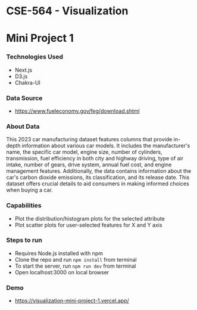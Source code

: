 # CSE-564 - Visualization
# Mini Project 1
### Technologies Used
- Next.js
- D3.js
- Chakra-UI

### Data Source
- https://www.fueleconomy.gov/feg/download.shtml

### About Data
This 2023 car manufacturing dataset features columns that provide in-depth information about various car models. It includes the manufacturer's name, the specific car model, engine size, number of cylinders, transmission, fuel efficiency in both city and highway driving, type of air intake, number of gears, drive system, annual fuel cost, and engine management features. Additionally, the data contains information about the car's carbon dioxide emissions, its classification, and its release date. This dataset offers crucial details to aid consumers in making informed choices when buying a car.

### Capabilities
- Plot the distribution/histogram plots for the selected attribute
- Plot scatter plots for user-selected features for X and Y axis


### Steps to run
- Requires Node.js installed with npm
- Clone the repo and run `npm install` from terminal
- To start the server, run `npm run dev` from terminal
- Open localhost:3000 on local browser

### Demo
- https://visualization-mini-project-1.vercel.app/
